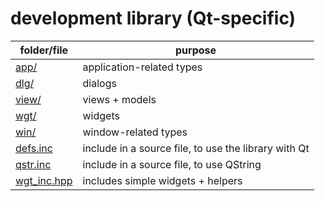# development library (Qt-specific)

folder/file     | purpose
---             | ---
[app/](app/)    | application-related types
[dlg/](dlg/)    | dialogs
[view/](view/)  | views + models
[wgt/](wgt/)    | widgets
[win/](win/)    | window-related types
[defs.inc](defs.inc)        | include in a source file, to use the library with Qt
[qstr.inc](qstr.inc)        | include in a source file, to use QString
[wgt_inc.hpp](wgt_inc.hpp)  | includes simple widgets + helpers

